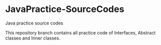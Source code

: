 # JavaPractice-SourceCodes
Java practice source codes

This repository branch contains all practice code of Interfaces, Abstract classes and Inner classes.
